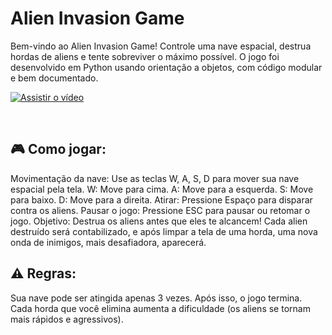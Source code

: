 <h1>Alien Invasion Game</h1>
Bem-vindo ao Alien Invasion Game! Controle uma nave espacial, destrua hordas de aliens e tente sobreviver o máximo possível. O jogo foi desenvolvido em Python usando orientação a objetos, com código modular e bem documentado.

[![Assistir o vídeo](https://img.youtube.com/vi/lxOK-LwDq6c/maxresdefault.jpg)](https://youtu.be/lxOK-LwDq6c)

<br>
<h2>🎮 Como jogar:</h2>
Movimentação da nave: Use as teclas W, A, S, D para mover sua nave espacial pela tela.
W: Move para cima.
A: Move para a esquerda.
S: Move para baixo.
D: Move para a direita.
Atirar: Pressione Espaço para disparar contra os aliens.
Pausar o jogo: Pressione ESC para pausar ou retomar o jogo.
Objetivo: Destrua os aliens antes que eles te alcancem! Cada alien destruído será contabilizado, e após limpar a tela de uma horda, uma nova onda de inimigos, mais desafiadora, aparecerá.
<br>

<h2>⚠️ Regras: </h2>
Sua nave pode ser atingida apenas 3 vezes. Após isso, o jogo termina.
Cada horda que você elimina aumenta a dificuldade (os aliens se tornam mais rápidos e agressivos).
